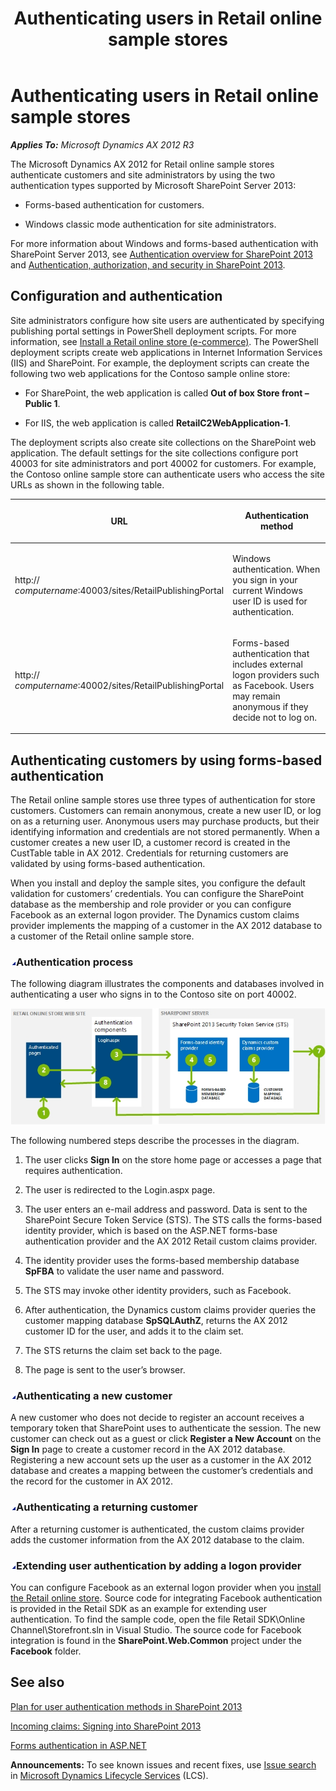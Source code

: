 ﻿---
title: Authenticating users in Retail online sample stores
TOCTitle: Authenticating users in Retail online sample stores
ms:assetid: 2dbd6c13-9154-493a-bf28-011d70409c3e
ms:mtpsurl: https://technet.microsoft.com/en-us/library/Dn741226(v=AX.60)
ms:contentKeyID: 62219115
ms.date: 05/18/2015
mtps_version: v=AX.60
---

# Authenticating users in Retail online sample stores 


_**Applies To:** Microsoft Dynamics AX 2012 R3_

The Microsoft Dynamics AX 2012 for Retail online sample stores authenticate customers and site administrators by using the two authentication types supported by Microsoft SharePoint Server 2013:

  - Forms-based authentication for customers.

  - Windows classic mode authentication for site administrators.

For more information about Windows and forms-based authentication with SharePoint Server 2013, see [Authentication overview for SharePoint 2013](http://go.microsoft.com/fwlink/?linkid=394056&clcid=0x409) and [Authentication, authorization, and security in SharePoint 2013](http://go.microsoft.com/fwlink/?linkid=394057&clcid=0x409).

## Configuration and authentication

Site administrators configure how site users are authenticated by specifying publishing portal settings in PowerShell deployment scripts. For more information, see [Install a Retail online store (e-commerce)](install-a-retail-online-store-e-commerce.md). The PowerShell deployment scripts create web applications in Internet Information Services (IIS) and SharePoint. For example, the deployment scripts can create the following two web applications for the Contoso sample online store:

  - For SharePoint, the web application is called **Out of box Store front – Public 1**.

  - For IIS, the web application is called **RetailC2WebApplication-1**.

The deployment scripts also create site collections on the SharePoint web application. The default settings for the site collections configure port 40003 for site administrators and port 40002 for customers. For example, the Contoso online sample store can authenticate users who access the site URLs as shown in the following table.

<table>
<colgroup>
<col style="width: 50%" />
<col style="width: 50%" />
</colgroup>
<thead>
<tr class="header">
<th><p>URL</p></th>
<th><p>Authentication method</p></th>
</tr>
</thead>
<tbody>
<tr class="odd">
<td><p>http:// <em>computername</em>:40003/sites/RetailPublishingPortal</p></td>
<td><p>Windows authentication. When you sign in your current Windows user ID is used for authentication.</p></td>
</tr>
<tr class="even">
<td><p>http:// <em>computername</em>:40002/sites/RetailPublishingPortal</p></td>
<td><p>Forms-based authentication that includes external logon providers such as Facebook. Users may remain anonymous if they decide not to log on.</p></td>
</tr>
</tbody>
</table>


## Authenticating customers by using forms-based authentication

The Retail online sample stores use three types of authentication for store customers. Customers can remain anonymous, create a new user ID, or log on as a returning user. Anonymous users may purchase products, but their identifying information and credentials are not stored permanently. When a customer creates a new user ID, a customer record is created in the CustTable table in AX 2012. Credentials for returning customers are validated by using forms-based authentication.

When you install and deploy the sample sites, you configure the default validation for customers’ credentials. You can configure the SharePoint database as the membership and role provider or you can configure Facebook as an external logon provider. The Dynamics custom claims provider implements the mapping of a customer in the AX 2012 database to a customer of the Retail online sample store.

### ![Dn741226.collapse\_all(en-us,AX.60).gif](images/Gg841655.collapse_all(en-us,AX.60).gif "Dn741226.collapse_all(en-us,AX.60).gif")Authentication process

The following diagram illustrates the components and databases involved in authenticating a user who signs in to the Contoso site on port 40002.

![Authentication process flow in Retail online store](images/Dn741226.RetailOnlineStoreAuthenticationFlow(en-us,AX.60).jpg "Authentication process flow in Retail online store")

The following numbered steps describe the processes in the diagram.

1.  The user clicks **Sign In** on the store home page or accesses a page that requires authentication.

2.  The user is redirected to the Login.aspx page.

3.  The user enters an e-mail address and password. Data is sent to the SharePoint Secure Token Service (STS). The STS calls the forms-based identity provider, which is based on the ASP.NET forms-base authentication provider and the AX 2012 Retail custom claims provider.

4.  The identity provider uses the forms-based membership database **SpFBA** to validate the user name and password.

5.  The STS may invoke other identity providers, such as Facebook.

6.  After authentication, the Dynamics custom claims provider queries the customer mapping database **SpSQLAuthZ**, returns the AX 2012 customer ID for the user, and adds it to the claim set.

7.  The STS returns the claim set back to the page.

8.  The page is sent to the user’s browser.

### ![Dn741226.collapse\_all(en-us,AX.60).gif](images/Gg841655.collapse_all(en-us,AX.60).gif "Dn741226.collapse_all(en-us,AX.60).gif")Authenticating a new customer

A new customer who does not decide to register an account receives a temporary token that SharePoint uses to authenticate the session. The new customer can check out as a guest or click **Register a New Account** on the **Sign In** page to create a customer record in the AX 2012 database. Registering a new account sets up the user as a customer in the AX 2012 database and creates a mapping between the customer’s credentials and the record for the customer in AX 2012.

### ![Dn741226.collapse\_all(en-us,AX.60).gif](images/Gg841655.collapse_all(en-us,AX.60).gif "Dn741226.collapse_all(en-us,AX.60).gif")Authenticating a returning customer

After a returning customer is authenticated, the custom claims provider adds the customer information from the AX 2012 database to the claim.

### ![Dn741226.collapse\_all(en-us,AX.60).gif](images/Gg841655.collapse_all(en-us,AX.60).gif "Dn741226.collapse_all(en-us,AX.60).gif")Extending user authentication by adding a logon provider

You can configure Facebook as an external logon provider when you [install the Retail online store](install-a-retail-online-store-e-commerce.md). Source code for integrating Facebook authentication is provided in the Retail SDK as an example for extending user authentication. To find the sample code, open the file Retail SDK\\Online Channel\\Storefront.sln in Visual Studio. The source code for Facebook integration is found in the **SharePoint.Web.Common** project under the **Facebook** folder.

## See also

[Plan for user authentication methods in SharePoint 2013](http://go.microsoft.com/fwlink/?linkid=394053&clcid=0x409)

[Incoming claims: Signing into SharePoint 2013](http://go.microsoft.com/fwlink/?linkid=394114&clcid=0x409)

[Forms authentication in ASP.NET](http://go.microsoft.com/fwlink/?linkid=394082&clcid=0x409)

  
**Announcements:** To see known issues and recent fixes, use [Issue search](http://go.microsoft.com/fwlink/?linkid=389258) in [Microsoft Dynamics Lifecycle Services](http://go.microsoft.com/fwlink/?linkid=306505) (LCS).

